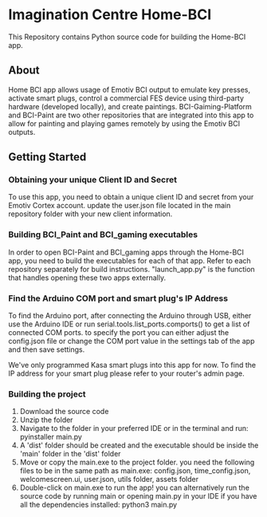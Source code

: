 # Imagination Centre Home-BCI  
This Repository contains Python source code for building the Home-BCI app. 

## About
Home BCI app allows usage of Emotiv BCI output to emulate key presses, activate smart plugs, control a commercial FES device using third-party hardware (developed locally), and create paintings. 
BCI-Gaiming-Platform and BCI-Paint are two other repositories that are integrated into this app to allow for painting and playing games remotely by using the Emotiv BCI outputs. 

## Getting Started

### Obtaining your unique Client ID and Secret 
To use this app, you need to obtain a unique client ID and secret from your Emotiv Cortex account. update the user.json file located in the main repository folder with your new client information. 

### Building BCI_Paint and BCI_gaming executables 
In order to open BCI-Paint and BCI_gaming apps through the Home-BCI app, you need to build the executables for each of that app. 
Refer to each repository separately for build instructions. "launch_app.py" is the function that handles opening these two apps externally. 

### Find the Arduino COM port and smart plug's IP Address 
To find the Arduino port, after connecting the Arduino through USB, either use the Arduino IDE or run serial.tools.list_ports.comports() to get a list of connected COM ports. to specify the port you can either adjust the config.json file or change the COM port value in the settings tab of the app and then save settings. 

We've only programmed Kasa smart plugs into this app for now. To find the IP address for your smart plug please refer to your router's admin page. 

### Building the project 
1. Download the source code
2. Unzip the folder
3. Navigate to the folder in your preferred IDE or in the terminal and run: pyinstaller main.py
4. A 'dist' folder should be created and the executable should be inside the 'main' folder in the 'dist' folder
5. Move or copy the main.exe to the project folder. you need the following files to be in the same path as main.exe: config.json, time_config.json, welcomescreen.ui, user.json, utils folder, assets folder
6. Double-click on main.exe to run the app!
you can alternatively run the source code by running main or opening main.py in your IDE if you have all the dependencies installed: python3 main.py

